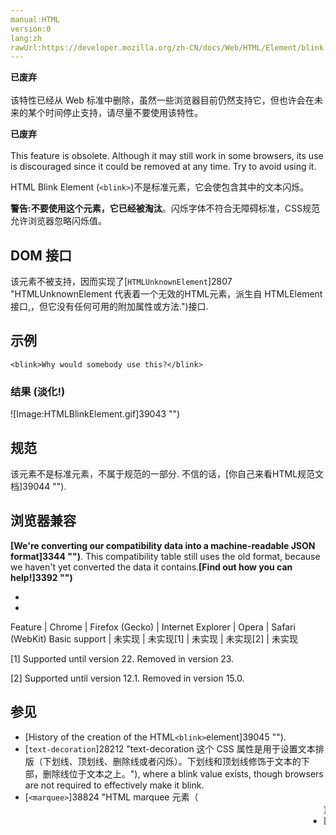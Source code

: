 ```yaml
---
manual:HTML
version:0
lang:zh
rawUrl:https://developer.mozilla.org/zh-CN/docs/Web/HTML/Element/blink
---
```






**已废弃**<br></br>该特性已经从 Web 标准中删除，虽然一些浏览器目前仍然支持它，但也许会在未来的某个时间停止支持，请尽量不要使用该特性。




**已废弃**<br></br>This feature is obsolete. Although it may still work in some browsers, its use is discouraged since it could be removed at any time. Try to avoid using it.





HTML Blink Element (`<blink>`)不是标准元素，它会使包含其中的文本闪烁。



**警告:**不要使用这个元素，它已经被**淘汰**。闪烁字体不符合无障碍标准，CSS规范允许浏览器忽略闪烁值。



## DOM 接口<a name="DOM_接口"></a>


该元素不被支持，因而实现了[`HTMLUnknownElement`]2807 "HTMLUnknownElement 代表着一个无效的HTML元素，派生自 HTMLElement 接口,，但它没有任何可用的附加属性或方法.")接口.


## 示例<a name="示例"></a>

```
<blink>Why would somebody use this?</blink>
```

### 结果 (淡化!)<a name="结果_(淡化!)"></a>


![Image:HTMLBlinkElement.gif]39043 "")


## 规范<a name="规范"></a>


该元素不是标准元素，不属于规范的一部分. 不信的话，[你自己来看HTML规范文档]39044 "").


## 浏览器兼容<a name="浏览器兼容"></a>


**[We&#39;re converting our compatibility data into a machine-readable JSON format]3344 "")**. This compatibility table still uses the old format, because we haven&#39;t yet converted the data it contains.**[Find out how you can help!]3392 "")**


* 
* 

Feature | Chrome | Firefox (Gecko) | Internet Explorer | Opera | Safari (WebKit) 
Basic support | 未实现 | 未实现[1] | 未实现 | 未实现[2] | 未实现 






[1] Supported until version 22. Removed in version 23.



[2] Supported until version 12.1. Removed in version 15.0.


## 参见<a name="参见"></a>

* [History of the creation of the HTML`<blink>`element]39045 "").
* [`text-decoration`]28212 "text-decoration 这个 CSS 属性是用于设置文本排版（下划线、顶划线、删除线或者闪烁）。下划线和顶划线修饰于文本的下部，删除线位于文本之上。"), where a blink value exists, though browsers are not required to effectively make it blink.
* [`<marquee>`]38824 "HTML marquee 元素（<marquee>） 用来插入一段滚动的文字。你可以使用它的属性控制当文本到达容器边缘发生的事情。"), another similar non-standard element.
* [CSS animations]14107 "/en-US/docs/Web/Guide/CSS/Using_CSS_animations")are the way to go to create such an effect.



